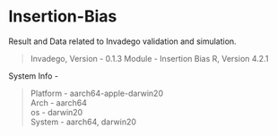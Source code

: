 # Insertion-Bias

Result and Data related to Invadego validation and simulation.

> Invadego, Version - 0.1.3 
> Module - Insertion Bias 
> R, Version 4.2.1
> 
System Info -  
> Platform -  aarch64-apple-darwin20      
> Arch - aarch64                      
> os  - darwin20                  
> System -  aarch64, darwin20

